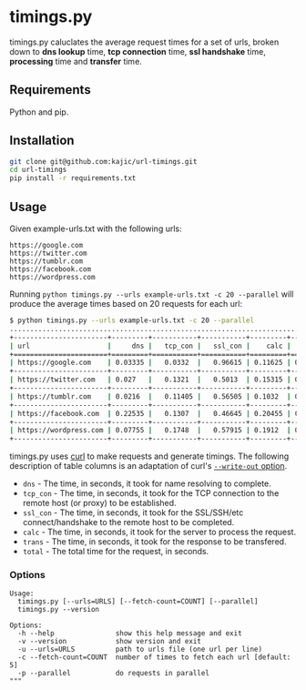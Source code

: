 # timings.py

timings.py caluclates the average request times for a set of urls, broken down to **dns lookup** time, **tcp connection** time, **ssl handshake** time, **processing** time and **transfer** time.

## Requirements

Python and pip. 

## Installation

```bash
git clone git@github.com:kajic/url-timings.git
cd url-timings
pip install -r requirements.txt
```

## Usage

Given example-urls.txt with the following urls:

```
https://google.com
https://twitter.com
https://tumblr.com
https://facebook.com
https://wordpress.com
```

Running `python timings.py --urls example-urls.txt -c 20 --parallel` will produce the average times based on 20 requests for each url:

```bash
$ python timings.py --urls example-urls.txt -c 20 --parallel
....................................................................................................
+-----------------------+---------+-----------+-----------+---------+---------+---------+
| url                   |     dns |   tcp_con |   ssl_con |    calc |   trans |   total |
+=======================+=========+===========+===========+=========+=========+=========+
| https://google.com    | 0.03335 |   0.0332  |   0.96615 | 0.11625 | 0       | 1.14895 |
+-----------------------+---------+-----------+-----------+---------+---------+---------+
| https://twitter.com   | 0.027   |   0.1321  |   0.5013  | 0.15315 | 0.31865 | 1.1323  |
+-----------------------+---------+-----------+-----------+---------+---------+---------+
| https://tumblr.com    | 0.0216  |   0.11405 |   0.56505 | 0.1032  | 0.0001  | 0.8043  |
+-----------------------+---------+-----------+-----------+---------+---------+---------+
| https://facebook.com  | 0.22535 |   0.1307  |   0.46645 | 0.20455 | 0       | 1.0271  |
+-----------------------+---------+-----------+-----------+---------+---------+---------+
| https://wordpress.com | 0.07755 |   0.1748  |   0.57915 | 0.1912  | 0.02625 | 1.04895 |
+-----------------------+---------+-----------+-----------+---------+---------+---------+
```

timings.py uses [curl](http://curl.haxx.se/) to make requests and generate timings. The following description of table columns is an adaptation of curl's [`--write-out` option](http://curl.haxx.se/docs/manpage.html).

* `dns` - The time, in seconds, it took for name resolving to complete.
* `tcp_con` - The time, in seconds, it took for the TCP connection to the remote host (or proxy) to be established.
* `ssl_con` - The time, in seconds, it took for the SSL/SSH/etc connect/handshake to the remote host to be completed.
* `calc` - The time, in seconds, it took for the server to process the request.
* `trans` - The time, in seconds, it took for the response to be transfered.
* `total` - The total time for the request, in seconds.


### Options
```doc
Usage:
  timings.py [--urls=URLS] [--fetch-count=COUNT] [--parallel]
  timings.py --version

Options:
  -h --help               show this help message and exit
  -v --version            show version and exit
  -u --urls=URLS          path to urls file (one url per line)
  -c --fetch-count=COUNT  number of times to fetch each url [default: 5]
  -p --parallel           do requests in parallel
"""
```
